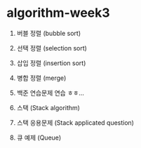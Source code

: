 # algorithm-week3


1. 버블 정렬 (bubble sort)

2. 선택 정렬 (selection sort)

3. 삽입 정렬 (insertion sort)

4. 병합 정렬 (merge)

5. 백준 연습문제 연습 ㅎㅎ... 

6. 스택 (Stack algorithm) 

7. 스택 응용문제 (Stack applicated question)

8. 큐 예제 (Queue)
